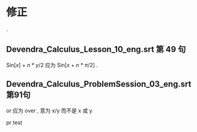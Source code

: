 # 修正
.
## Devendra_Calculus_Lesson_10_eng.srt 第 49 句

Sin[<i>x</i>] + <i>n</i> * <i>y</i>/2 应为 Sin[<i>x</i> + <i>n</i> * <i>π</i>/2]
.
## Devendra_Calculus_ProblemSession_03_eng.srt 第91句

or 应为 over , 意为 x/y 而不是 x 或 y


pr test
